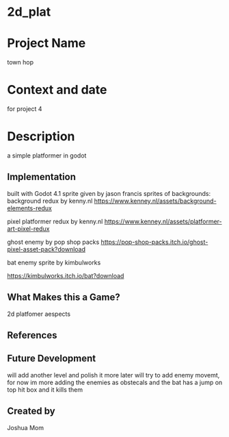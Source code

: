 # 2d_plat

# Project Name
town hop
# Context and date
for project 4

# Description

a simple platformer in godot

## Implementation
built with Godot 4.1
sprite given by jason francis
sprites of backgrounds:
background redux by kenny.nl
https://www.kenney.nl/assets/background-elements-redux

pixel platformer redux by kenny.nl
https://www.kenney.nl/assets/platformer-art-pixel-redux

ghost enemy by pop shop packs
https://pop-shop-packs.itch.io/ghost-pixel-asset-pack?download

bat enemy sprite by kimbulworks

https://kimbulworks.itch.io/bat?download

## What Makes this a Game?

2d platfomer aespects

## References

## Future Development


will add another level and polish it more later
will try to add enemy movemt, for now im more adding the enemies as obstecals and the bat has a jump on top hit box and it kills them

## Created by

Joshua Mom
